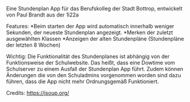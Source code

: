 Eine Stundenplan App für das Berufskolleg der Stadt Bottrop, entwickelt von Paul Brandt aus der 1i22a

  Features:
    *Beim starten der App wird automatisch innerhalb weniger Sekunden, der neueste Stundenplan angezeigt.
    *Merken der zuletzt ausgewählten Klassen
    *Anzeigen der alten Stundenpläne (Stundenpläne der letzten 8 Wochen)


  Wichtig: Die Funktionalität des Stundenplanes ist abhängig von der Funktionsweise der Schulwebsite. Das heißt, dass eine Dowtime vom Schulserver zu einem Ausfall der Stundenplan App führt. Zudem können Änderungen die von den Schuladmins vorgenommen worden sind dazu   
  führen, dass die App nicht mehr Ordnungsgemäß Funktioniert.

  Credits: https://jsoup.org/

